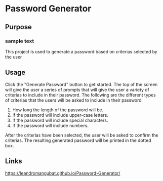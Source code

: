 # Password Generator

## Purpose
### sample text
This project is used to generate a password based on criterias selected by the user

## Usage

Click the "Generate Password" button to get started. The top of the screen will give the user a series of prompts that will give the user a variety of criterias to include in their password. The following are the different types of criterias that the users will be asked to include in their password

1. How long the length of the password will be.
2. If the password will include upper-case letters.
3. If the password will include special characters.
4. If the password will include numbers.

After the criterias have been selected, the user will be asked to confirm the criterias.
The resulting generated password will be printed in the dotted box.

## Links

https://leandromangubat.github.io/Password-Generator/
